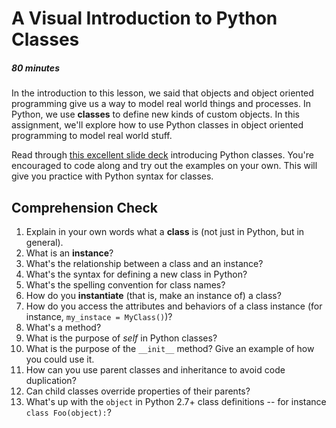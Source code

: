 [//]: <> (author: Benjamin White)
[//]: <> (type: 3pc)
[//]: <> (time: 80)

# A Visual Introduction to Python Classes
##### 80 minutes

In the introduction to this lesson, we said that objects and object oriented programming give us a way to model real world things and processes. In Python, we use **classes** to define new kinds of custom objects. In this assignment, we'll explore how to use Python classes in object oriented programming to model real world stuff. 

Read through [this excellent slide deck](http://slides.com/jasonmyers/learnpython-classes) introducing Python classes. You're encouraged to code along and try out the examples on your own. This will give you practice with Python syntax for classes.

## Comprehension Check

1. Explain in your own words what a **class** is (not just in Python, but in general).
2. What is an **instance**?
3. What's the relationship between a class and an instance?
4. What's the syntax for defining a new class in Python?
5. What's the spelling convention for class names?
6. How do you **instantiate** (that is, make an instance of) a class?
7. How do you access the attributes and behaviors of a class instance (for instance, `my_instace = MyClass()`)?
8. What's a method?
9. What is the purpose of *self* in Python classes?
10. What is the purpose of the `__init__` method? Give an example of how you could use it.
11. How can you use parent classes and inheritance to avoid code duplication?
12. Can child classes override properties of their parents?
13. What's up with the `object` in Python 2.7+ class definitions -- for instance `class Foo(object):`?


